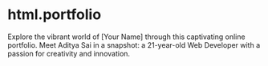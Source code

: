 # html.portfolio
Explore the vibrant world of [Your Name] through this captivating online portfolio. Meet Aditya Sai in a snapshot: a 21-year-old Web Developer with a passion for creativity and innovation.
